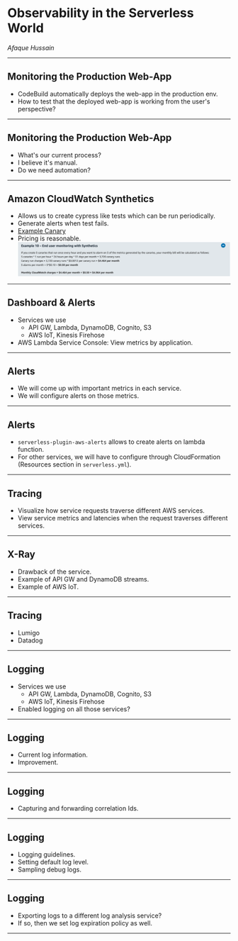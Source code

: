 # Observability in the Serverless World
*Afaque Hussain*

---

## Monitoring the Production Web-App
* CodeBuild automatically deploys the web-app in the production env.
* How to test that the deployed web-app is working from the user's perspective?

----

## Monitoring the Production Web-App
* What's our current process?
* I believe it's manual.
* Do we need automation?

----

## Amazon CloudWatch Synthetics
* Allows us to create cypress like tests which can be run periodically.
* Generate alerts when test fails.
* [Example Canary](https://eu-central-1.console.aws.amazon.com/cloudwatch/home?region=eu-central-1#synthetics:canary/detail/ccl-dev)
* Pricing is reasonable.
  ![synthetics-pricing](img/synthetics-pricing.png)

---
## Dashboard & Alerts
* Services we use
  - API GW, Lambda, DynamoDB, Cognito, S3
  - AWS IoT, Kinesis Firehose
* AWS Lambda Service Console: View metrics by application.

----
## Alerts
* We will come up with important metrics in each service.
* We will configure alerts on those metrics.

----
## Alerts
* `serverless-plugin-aws-alerts` allows to create alerts on lambda function.
* For other services, we will have to configure through CloudFormation (Resources section in `serverless.yml`).

---

## Tracing
* Visualize how service requests traverse different AWS services.
* View service metrics and latencies when the request traverses different services.

----

## X-Ray
* Drawback of the service.
* Example of API GW and DynamoDB streams.
* Example of AWS IoT.

----

## Tracing
* Lumigo
* Datadog

---

## Logging
* Services we use
  - API GW, Lambda, DynamoDB, Cognito, S3
  - AWS IoT, Kinesis Firehose
* Enabled logging on all those services?

----

## Logging
* Current log information.
* Improvement.

----

## Logging
* Capturing and forwarding correlation Ids.

----

## Logging
* Logging guidelines.
* Setting default log level.
* Sampling debug logs.

----

## Logging
* Exporting logs to a different log analysis service?
* If so, then we set log expiration policy as well.

----
